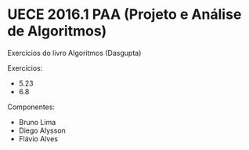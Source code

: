 # UECE 2016.1 PAA (Projeto e Análise de Algoritmos)
Exercícios do livro Algoritmos (Dasgupta)

Exercícios:
- 5.23
- 6.8


Componentes:
- Bruno Lima
- Diego Alysson
- Flávio Alves
